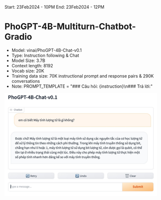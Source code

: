 Start: 23Feb2024 - 10PM
End: 23Feb2024 - 12PM

# PhoGPT-4B-Multiturn-Chatbot-Gradio

- Model: vinai/PhoGPT-4B-Chat-v0.1
- Type: Instruction following & Chat
- Model Size: 3.7B
- Context length: 8192
- Vocab size: 20K
- Training data size: 70K instructional prompt and response pairs & 290K conversations
- Note: PROMPT_TEMPLATE = "### Câu hỏi: {instruction}\n### Trả lời:"

![alt text](https://github.com/Mr-Jack-Tung/PhoGPT-4B-Multiturn-Chatbot-Gradio/blob/main/PhoGPT_4B_Chat_v01_Gradio_Multiturn_chatbot_23Feb2024.jpg)
